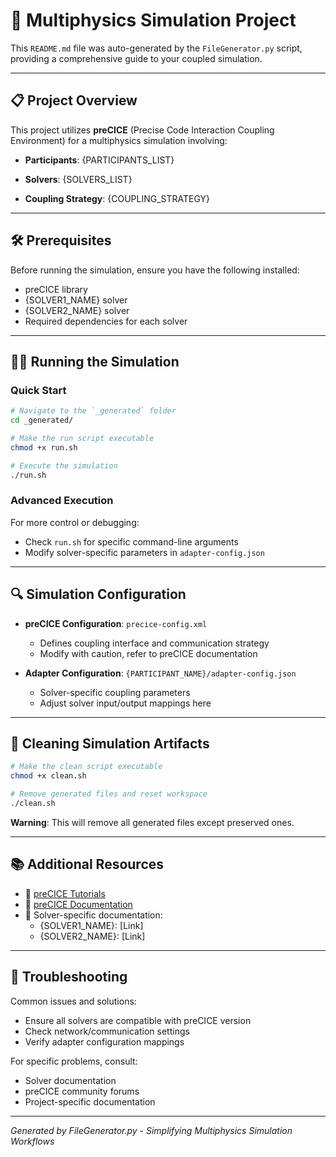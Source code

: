 # 🚀 Multiphysics Simulation Project

This `README.md` file was auto-generated by the `FileGenerator.py` script, providing a comprehensive guide to your coupled simulation.

---

## 📋 Project Overview

This project utilizes **preCICE** (Precise Code Interaction Coupling Environment) for a multiphysics simulation involving:

- **Participants**:
  {PARTICIPANTS_LIST}

- **Solvers**:
  {SOLVERS_LIST}

- **Coupling Strategy**: 
  {COUPLING_STRATEGY}

---

## 🛠 Prerequisites

Before running the simulation, ensure you have the following installed:
- preCICE library
- {SOLVER1_NAME} solver
- {SOLVER2_NAME} solver
- Required dependencies for each solver

---

## 🏃‍♂️ Running the Simulation

### Quick Start

```bash
# Navigate to the `_generated` folder
cd _generated/

# Make the run script executable
chmod +x run.sh

# Execute the simulation
./run.sh
```

### Advanced Execution

For more control or debugging:
- Check `run.sh` for specific command-line arguments
- Modify solver-specific parameters in `adapter-config.json`

---

## 🔍 Simulation Configuration

- **preCICE Configuration**: `precice-config.xml`
  - Defines coupling interface and communication strategy
  - Modify with caution, refer to preCICE documentation

- **Adapter Configuration**: `{PARTICIPANT_NAME}/adapter-config.json`
  - Solver-specific coupling parameters
  - Adjust solver input/output mappings here

---

## 🧹 Cleaning Simulation Artifacts

```bash
# Make the clean script executable
chmod +x clean.sh

# Remove generated files and reset workspace
./clean.sh
```

**Warning**: This will remove all generated files except preserved ones.

---

## 📚 Additional Resources

- 🔗 [preCICE Tutorials](https://precice.org/tutorials.html)
- 🔗 [preCICE Documentation](https://precice.org/docs.html)
- 🔗 Solver-specific documentation:
  - {SOLVER1_NAME}: [Link]
  - {SOLVER2_NAME}: [Link]

---

## 🤝 Troubleshooting

Common issues and solutions:
- Ensure all solvers are compatible with preCICE version
- Check network/communication settings
- Verify adapter configuration mappings

For specific problems, consult:
- Solver documentation
- preCICE community forums
- Project-specific documentation

---

*Generated by FileGenerator.py - Simplifying Multiphysics Simulation Workflows*